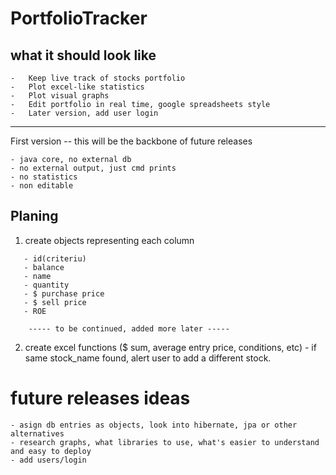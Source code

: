 # PortfolioTracker

  ## what it should look like
  
    -   Keep live track of stocks portfolio
    -   Plot excel-like statistics
    -   Plot visual graphs
    -   Edit portfolio in real time, google spreadsheets style
    -   Later version, add user login
   
   ------------------------------------------------------------
   
   
   
   First version -- this will be the backbone of future releases
   
    - java core, no external db
    - no external output, just cmd prints
    - no statistics
    - non editable
   
  
  ## Planing
  
   1.   create objects representing each column
       
       - id(criteriu)
       - balance
       - name
       - quantity
       - $ purchase price
       - $ sell price
       - ROE        
        
        ----- to be continued, added more later -----
        
   2.   create excel functions ($ sum, average entry price, conditions, etc)
       - if same stock_name found, alert user to add a different stock.
   
   
   
   # future releases ideas
   
    - asign db entries as objects, look into hibernate, jpa or other alternatives
    - research graphs, what libraries to use, what's easier to understand and easy to deploy
    - add users/login
   

